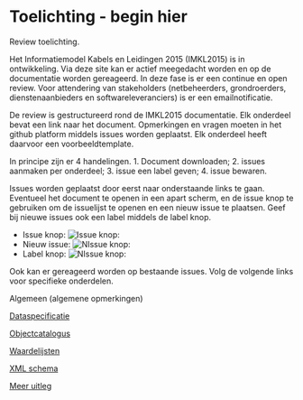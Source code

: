 # Toelichting - begin hier

Review toelichting.

Het Informatiemodel Kabels en Leidingen 2015 (IMKL2015) is in ontwikkeling. Via deze site kan er actief meegedacht worden en op de documentatie worden gereageerd. In deze fase is er een continue en open review. Voor attendering van stakeholders (netbeheerders, grondroerders, dienstenaanbieders en softwareleveranciers) is er een emailnotificatie.

De review is gestructureerd rond de IMKL2015 documentatie. Elk onderdeel bevat een link naar het document. Opmerkingen en vragen moeten in het github platform middels issues worden geplaatst. Elk onderdeel heeft daarvoor een voorbeeldtemplate.

In principe zijn er 4 handelingen. 1. Document downloaden; 2. issues aanmaken per onderdeel; 3. issue een label geven; 4. issue bewaren. 

Issues worden geplaatst door eerst naar onderstaande links te gaan. Eventueel het document te openen in een apart scherm, en de issue knop te gebruiken om de issuelijst te openen en een nieuw issue te plaatsen. Geef bij nieuwe issues ook een label middels de label knop.

* Issue knop: ![Issue knop:](https://dl.dropboxusercontent.com/u/26117339/github/Issueknop.png)  
* Nieuw issue: ![NIssue knop:](https://dl.dropboxusercontent.com/u/26117339/github/NewIssue.png) 
* Label knop: ![NIssue knop:](https://dl.dropboxusercontent.com/u/26117339/github/Labelknop.png)  

Ook kan er gereageerd worden op bestaande issues. Volg de volgende links voor specifieke onderdelen.

Algemeen (algemene opmerkingen)

[Dataspecificatie](https://github.com/Geonovum/imkl2015-review/tree/master/1.%20dataspecificatie)

[Objectcatalogus](https://github.com/Geonovum/imkl2015-review/tree/master/2.%20objectcatalogus)

[Waardelijsten](https://github.com/Geonovum/imkl2015-review/tree/master/3.%20waardelijsten)

[XML schema](https://github.com/Geonovum/imkl2015-review/tree/master/4.%20XML%20schema)

[Meer uitleg](https://github.com/Geonovum/imkl2015-review/blob/master/1.%20dataspecificatie/meerToelichting.txt)


